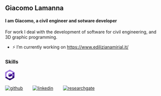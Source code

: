 ## Giacomo Lamanna
#### I am Giacomo, a civil engineer and sotware developer
For work I deal with the development of software for civil engineering, and 3D graphic programming. 

- ⚡ I’m currently working on https://www.edilizianamirial.it/ 

### Skills

<img src="https://github.com/giacomolamanna/giacomolamanna/blob/main/c-sharp-c-logo.png" width="30">

[<img src='https://cdn.jsdelivr.net/npm/simple-icons@3.0.1/icons/github.svg' alt='github' height='40'>](https://github.com/giacomolamanna) &nbsp;&nbsp;&nbsp;&nbsp;&nbsp;&nbsp; [<img src='https://cdn.jsdelivr.net/npm/simple-icons@3.0.1/icons/linkedin.svg' alt='linkedin' height='40'>](https://www.linkedin.com/in/https://www.linkedin.com/in/giacomo-lamanna//) &nbsp;&nbsp;&nbsp;&nbsp;&nbsp;&nbsp; [<img src='https://cdn.jsdelivr.net/npm/simple-icons@3.0.1/icons/researchgate.svg' alt='researchgate' height='40'>](https://www.researchgate.net/profile/Giacomo-Lamanna)  

